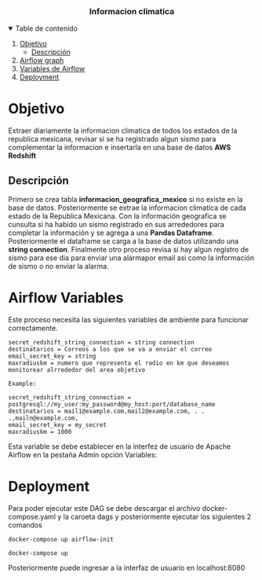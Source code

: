 <!-- PROJECT POD -->
<br />
<p align="center">
  <h3 align="center"> Informacion climatica </h3>
</p>


<!-- TABLE OF CONTENTS -->
<details open="open">
  <summary>Table de contenido</summary>
  <ol>
    <li>
      <a href="#Objetivo">Objetivo</a>
      <ul>
        <li><a href="#Descripción">Descripción</a></li>
      </ul>
    </li>
    <li><a href="#Airflow graph">Airflow graph</a></li>
    <li><a href="#Variables de Airflow">Variables de Airflow</a></li>
    <li><a href="#Deployment">Deployment</a></li>
  </ol>
</details>

# Objetivo
Extraer diariamente la informacion climatica de todos los estados de la republica mexicana, revisar si se ha registrado algun sismo para complementar la informacion e insertarla en una base de datos **AWS Redshift**
 
## Descripción
Primero se crea tabla **informacion_geografica_mexico** si no existe en la base de datos. Posteriormente se extrae la informacion climatica de cada estado de la Republica Mexicana. Con la información geografica se cunsulta si ha habido un sismo registrado en sus arrededores para completar la información y se agrega a una **Pandas Dataframe**.
Posteriormente el dataframe se carga a la base de datos utilizando una **string connection**. Finalmente otro proceso revisa si hay algun registro de sismo para ese dia para enviar una alarmapor email asi como la información de sismo o no enviar la alarma.

# Airflow Variables

Este proceso necesita las siguientes variables de ambiente para funcionar correctamente.

```
secret_redshift_string_connection = string connection
destinatarios = Correos a los que se va a enviar el correo
email_secret_key = string
maxradiuskm = numero que representa el radio en km que deseamos monitorear alrrededor del area objetivo

Example:

secret_redshift_string_connection = postgresql://my_user:my_password@my_host:port/database_name
destinatarios = mail1@example.com,mail2@example.com, . . .,mailn@example.com,
email_secret_key = my_secret
maxradiuskm = 1000
```
Esta variable se debe establecer en la interfez de usuario de Apache Airflow en la pestaña Admin opción Variables:

# Deployment
Para poder ejecutar este DAG se debe descargar el archivo docker-compose.yaml y la caroeta dags y posteriormente ejecutar los siguientes 2 comandos
```
docker-compose up airflow-init

docker-compose up
```

Posteriormente puede ingresar a la interfaz de usuario en localhost:8080
